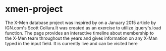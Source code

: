 # xmen-project
The X-Men database project was inspired by on a January 2015 article by IGN.com's Scott Collura.It was created as an exercise to utilize jquery's.load function. The page provides an interactive timeline about membership to the X-Men team throughout the years and gives information on any X-Man typed in the input field. It is currently live and can be visited here 
